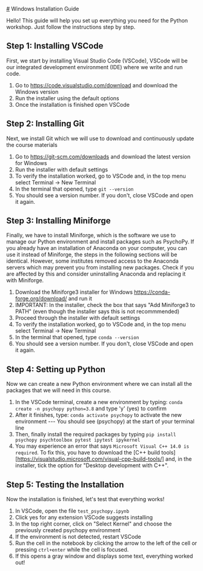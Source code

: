 [#](#) Windows Installation Guide

Hello! This guide will help you set up everything you need for the Python workshop.
Just follow the instructions step by step.

## Step 1: Installing VSCode
First, we start by installing Visual Studio Code (VSCode),
VSCode will be our integrated development environment (IDE) where we write and run code.

1. Go to https://code.visualstudio.com/download and download the Windows version
2. Run the installer using the default options
3. Once the installation is finished open VSCode

## Step 2: Installing Git
Next, we install Git which we will use to download and continuously update the course materials

1. Go to https://git-scm.com/downloads and download the latest version for Windows
2. Run the installer with default settings
3. To verify the installation worked, go to VSCode and, in the top menu select Terminal -> New Terminal
4. In the terminal that opened, type  `git --version`
5. You should see a version number. If you don't, close VSCode and open it again.

## Step 3: Installing Miniforge
Finally, we have to install Miniforge, which is the software we use to manage our Python environment and install packages such as PsychoPy.
If you already have an installation of Anaconda on your computer, you can use it instead of Miniforge, the steps in the following sections will be identical.
However, some institutes removed access to the Anaconda servers which may prevent you from installing new packages.
Check if you are affected by this and consider uninstalling Anaconda and replacing it with Miniforge.

1. Download the Miniforge3 installer for Windows https://conda-forge.org/download/ and run it
2. IMPORTANT: In the installer, check the box that says "Add Miniforge3 to PATH" (even though the installer says this is not recommmended)
3. Proceed through the installer with default settings
3. To verify the installation worked, go to VSCode and, in the top menu select Terminal -> New Terminal
4. In the terminal that opened, type  `conda --version`
5. You should see a version number. If you don't, close VSCode and open it again.

## Step 4: Setting up Python
Now we can create a new Python environment where we can install all the packages that we will need in this course.

1. In the VSCode terminal, create a new environment by typing: `conda create -n psychopy python=3.8` and type 'y' (yes) to confirm
2. After it finishes, type: `conda activate psychopy` to activate the new environment --- You should see (psychopy) at the start of your terminal line
3. Then, finally install the required packages by typing `pip install psychopy psychtoolbox pytest ipytest ipykernel`
4. You may experience an error that says `Microsoft Visual C++ 14.0 is required`. To fix this, you have to download the [C++ build tools][https://visualstudio.microsoft.com/visual-cpp-build-tools/] and, in the installer, tick the option for "Desktop development with C++".

## Step 5: Testing the Installation
Now the installation is finished, let's test that everything works!

1. In VSCode, open the file `test_psychopy.ipynb`
2. Click yes for any extension VSCode suggests installing
3. In the top right corner, click on "Select Kernel" and choose the previously created psychopy environment
4. If the environment is not detected, restart VSCode
5. Run the cell in the notebook by clicking the arrow to the left of the cell or pressing `ctrl+enter` while the cell is focused.
6. If this opens a gray window and displays some text, everything worked out!



